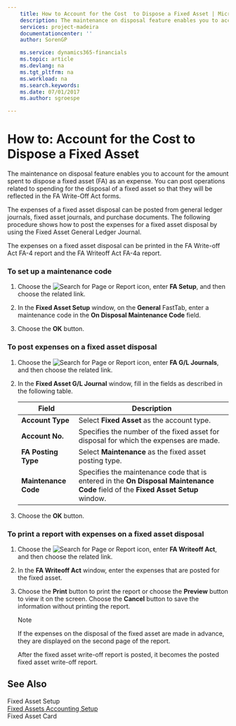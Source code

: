 ```yaml
---
    title: How to Account for the Cost  to Dispose a Fixed Asset | Microsoft Docs
    description: The maintenance on disposal feature enables you to account for the amount spent to dispose a fixed asset (FA) as an expense. You can post operations related to spending for the disposal of a fixed asset so that they will be reflected in the FA Write-Off Act forms.
    services: project-madeira
    documentationcenter: ''
    author: SorenGP

    ms.service: dynamics365-financials
    ms.topic: article
    ms.devlang: na
    ms.tgt_pltfrm: na
    ms.workload: na
    ms.search.keywords:
    ms.date: 07/01/2017
    ms.author: sgroespe

---
```

# How to: Account for the Cost  to Dispose a Fixed Asset
The maintenance on disposal feature enables you to account for the amount spent to dispose a fixed asset (FA) as an expense. You can post operations related to spending for the disposal of a fixed asset so that they will be reflected in the FA Write-Off Act forms.  
  
 The expenses of a fixed asset disposal can be posted from general ledger journals, fixed asset journals, and purchase documents. The following procedure shows how to post the expenses for a fixed asset disposal by using the Fixed Asset General Ledger Journal.  
  
 The expenses on a fixed asset disposal can be printed in the FA Write-off Act FA-4 report and the FA Writeoff Act FA-4a report.  
  
### To set up a maintenance code  
  
1.  Choose the ![Search for Page or Report](media/ui-search/search_small.png "Search for Page or Report icon") icon, enter **FA Setup**, and then choose the related link.  
  
2.  In the **Fixed Asset Setup** window, on the **General** FastTab, enter a maintenance code in the **On Disposal Maintenance Code** field.  
  
3.  Choose the **OK** button.  
  
### To post expenses on a fixed asset disposal  
  
1.  Choose the ![Search for Page or Report](media/ui-search/search_small.png "Search for Page or Report icon") icon, enter **FA G/L Journals**, and then choose the related link.  
  
2.  In the **Fixed Asset G/L Journal** window, fill in the fields as described in the following table.  
  
    |Field|Description|  
    |---------------------------------|---------------------------------------|  
    |**Account Type**|Select **Fixed Asset** as the account type.|  
    |**Account No.**|Specifies the number of the fixed asset for disposal for which the expenses are made.|  
    |**FA Posting Type**|Select **Maintenance** as the fixed asset posting type.|  
    |**Maintenance Code**|Specifies the maintenance code that is entered in the **On Disposal Maintenance Code** field of the **Fixed Asset Setup** window.|  
  
3.  Choose the **OK** button.  
  
### To print a report with expenses on a fixed asset disposal  
  
1.  Choose the ![Search for Page or Report](media/ui-search/search_small.png "Search for Page or Report icon") icon, enter **FA Writeoff Act**, and then choose the related link.  
  
2.  In the **FA Writeoff Act** window, enter the expenses that are posted for the fixed asset.  
  
3.  Choose the **Print** button to print the report or choose the **Preview** button to view it on the screen. Choose the **Cancel** button to save the information without printing the report.  
  
    > [!NOTE]  
    >  If the expenses on the disposal of the fixed asset are made in advance, they are displayed on the second page of the report.  
  
     After the fixed asset write-off report is posted, it becomes the posted fixed asset write-off report.  
  
## See Also  
 Fixed Asset Setup   
 [Fixed Assets Accounting Setup](fixed-assets-accounting-setup.md)   
 Fixed Asset Card